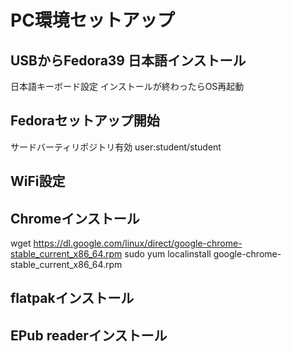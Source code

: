 # PC環境セットアップ

## USBからFedora39 日本語インストール
日本語キーボード設定
インストールが終わったらOS再起動

## Fedoraセットアップ開始
サードバーティリポジトリ有効
user:student/student

## WiFi設定

## Chromeインストール
wget https://dl.google.com/linux/direct/google-chrome-stable_current_x86_64.rpm
sudo yum localinstall google-chrome-stable_current_x86_64.rpm

## flatpakインストール


## EPub readerインストール



